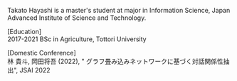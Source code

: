 
Takato Hayashi is a master's student at major in Information Science, Japan Advanced Institute of Science and Technology.

[Education]  
2017-2021 BSc in Agriculture, Tottori University

[Domestic Conference]  
林 貴斗, 岡田将吾 (2022), " グラフ畳み込みネットワークに基づく対話関係性抽出", JSAI 2022
